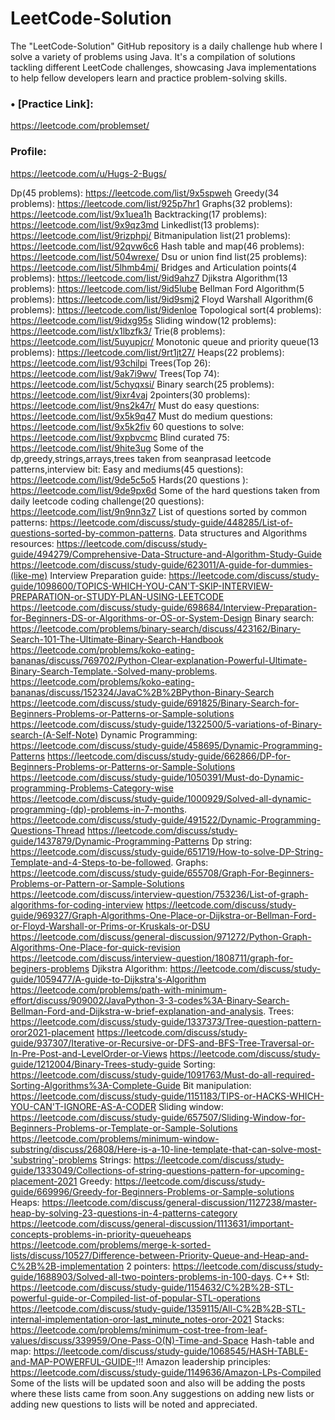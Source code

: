# LeetCode-Solution


The "LeetCode-Solution" GitHub repository is a daily challenge hub where I solve a variety of problems using Java. It's a compilation of solutions tackling different LeetCode challenges, showcasing Java implementations to help fellow developers learn and practice problem-solving skills. 

### • [Practice Link]: 
https://leetcode.com/problemset/


### Profile: 
https://leetcode.com/u/Hugs-2-Bugs/





Dp(45 problems):
https://leetcode.com/list/9x5spweh
Greedy(34 problems):
https://leetcode.com/list/925p7hr1
Graphs(32 problems):
https://leetcode.com/list/9x1uea1h
Backtracking(17 problems):
https://leetcode.com/list/9x9qz3md
Linkedlist(13 problems):
https://leetcode.com/list/9rizphpj/
Bitmanipulation list(21 problems):
https://leetcode.com/list/92qvw6c6
Hash table and map(46 problems):
https://leetcode.com/list/504wrexe/
Dsu or union find list(25 problems):
https://leetcode.com/list/5lhmb4mj/
Bridges and Articulation points(4 problems):
https://leetcode.com/list/9id9ahz7
Djikstra Algorithm(13 problems):
https://leetcode.com/list/9id5lube
Bellman Ford Algorithm(5 problems):
https://leetcode.com/list/9id9smj2
Floyd Warshall Algorithm(6 problems):
https://leetcode.com/list/9idenloe
Topological sort(4 problems):
https://leetcode.com/list/9idxg95s
Sliding window(12 problems):
https://leetcode.com/list/x1lbzfk3/
Trie(8 problems):
https://leetcode.com/list/5uyupjcr/
Monotonic queue and priority queue(13 problems):
https://leetcode.com/list/9rt1jt27/
Heaps(22 problems):
https://leetcode.com/list/93chilpi
Trees(Top 26):
https://leetcode.com/list/9ak7i9wv/
Trees(Top 74):
https://leetcode.com/list/5chyqxsi/
Binary search(25 problems):
https://leetcode.com/list/9ixr4vaj
2pointers(30 problems):
https://leetcode.com/list/9ns2k47r/
Must do easy questions:
https://leetcode.com/list/9x5k9q47
Must do medium questions:
https://leetcode.com/list/9x5k2fiv
60 questions to solve:
https://leetcode.com/list/9xpbvcmc
Blind curated 75:
https://leetcode.com/list/9hite3ug
Some of the dp,greedy,strings,arrays,trees taken from seanprasad leetcode patterns,interview bit:
Easy and mediums(45 questions):
https://leetcode.com/list/9de5c5o5
Hards(20 questions ):
https://leetcode.com/list/9de9px6d
Some of the hard questions taken from daily leetcode coding challenge(20 questions):
https://leetcode.com/list/9n9nn3z7
List of questions sorted by common patterns:
https://leetcode.com/discuss/study-guide/448285/List-of-questions-sorted-by-common-patterns.
Data structures and Algorithms resources:
https://leetcode.com/discuss/study-guide/494279/Comprehensive-Data-Structure-and-Algorithm-Study-Guide
https://leetcode.com/discuss/study-guide/623011/A-guide-for-dummies-(like-me)
Interview Preparation guide:
https://leetcode.com/discuss/study-guide/1098600/TOPICS-WHICH-YOU-CAN'T-SKIP-INTERVIEW-PREPARATION-or-STUDY-PLAN-USING-LEETCODE
https://leetcode.com/discuss/study-guide/698684/Interview-Preparation-for-Beginners-DS-or-Algorithms-or-OS-or-System-Design
Binary search:
https://leetcode.com/problems/binary-search/discuss/423162/Binary-Search-101-The-Ultimate-Binary-Search-Handbook
https://leetcode.com/problems/koko-eating-bananas/discuss/769702/Python-Clear-explanation-Powerful-Ultimate-Binary-Search-Template.-Solved-many-problems.
https://leetcode.com/problems/koko-eating-bananas/discuss/152324/JavaC%2B%2BPython-Binary-Search
https://leetcode.com/discuss/study-guide/691825/Binary-Search-for-Beginners-Problems-or-Patterns-or-Sample-solutions
https://leetcode.com/discuss/study-guide/1322500/5-variations-of-Binary-search-(A-Self-Note)
Dynamic Programming:
https://leetcode.com/discuss/study-guide/458695/Dynamic-Programming-Patterns
https://leetcode.com/discuss/study-guide/662866/DP-for-Beginners-Problems-or-Patterns-or-Sample-Solutions
https://leetcode.com/discuss/study-guide/1050391/Must-do-Dynamic-programming-Problems-Category-wise
https://leetcode.com/discuss/study-guide/1000929/Solved-all-dynamic-programming-(dp)-problems-in-7-months.
https://leetcode.com/discuss/study-guide/491522/Dynamic-Programming-Questions-Thread
https://leetcode.com/discuss/study-guide/1437879/Dynamic-Programming-Patterns
Dp string:
https://leetcode.com/discuss/study-guide/651719/How-to-solve-DP-String-Template-and-4-Steps-to-be-followed.
Graphs:
https://leetcode.com/discuss/study-guide/655708/Graph-For-Beginners-Problems-or-Pattern-or-Sample-Solutions
https://leetcode.com/discuss/interview-question/753236/List-of-graph-algorithms-for-coding-interview
https://leetcode.com/discuss/study-guide/969327/Graph-Algorithms-One-Place-or-Dijkstra-or-Bellman-Ford-or-Floyd-Warshall-or-Prims-or-Kruskals-or-DSU
https://leetcode.com/discuss/general-discussion/971272/Python-Graph-Algorithms-One-Place-for-quick-revision
https://leetcode.com/discuss/interview-question/1808711/graph-for-beginers-problems
Djikstra Algorithm:
https://leetcode.com/discuss/study-guide/1059477/A-guide-to-Dijkstra's-Algorithm
https://leetcode.com/problems/path-with-minimum-effort/discuss/909002/JavaPython-3-3-codes%3A-Binary-Search-Bellman-Ford-and-Dijkstra-w-brief-explanation-and-analysis.
Trees:
https://leetcode.com/discuss/study-guide/1337373/Tree-question-pattern-oror2021-placement
https://leetcode.com/discuss/study-guide/937307/Iterative-or-Recursive-or-DFS-and-BFS-Tree-Traversal-or-In-Pre-Post-and-LevelOrder-or-Views
https://leetcode.com/discuss/study-guide/1212004/Binary-Trees-study-guide
Sorting:
https://leetcode.com/discuss/study-guide/1091763/Must-do-all-required-Sorting-Algorithms%3A-Complete-Guide
Bit manipulation:
https://leetcode.com/discuss/study-guide/1151183/TIPS-or-HACKS-WHICH-YOU-CAN'T-IGNORE-AS-A-CODER
Sliding window:
https://leetcode.com/discuss/study-guide/657507/Sliding-Window-for-Beginners-Problems-or-Template-or-Sample-Solutions
https://leetcode.com/problems/minimum-window-substring/discuss/26808/Here-is-a-10-line-template-that-can-solve-most-'substring'-problems
Strings:
https://leetcode.com/discuss/study-guide/1333049/Collections-of-string-questions-pattern-for-upcoming-placement-2021
Greedy:
https://leetcode.com/discuss/study-guide/669996/Greedy-for-Beginners-Problems-or-Sample-solutions
Heaps:
https://leetcode.com/discuss/general-discussion/1127238/master-heap-by-solving-23-questions-in-4-patterns-category
https://leetcode.com/discuss/general-discussion/1113631/important-concepts-problems-in-priority-queueheaps
https://leetcode.com/problems/merge-k-sorted-lists/discuss/10527/Difference-between-Priority-Queue-and-Heap-and-C%2B%2B-implementation
2 pointers:
https://leetcode.com/discuss/study-guide/1688903/Solved-all-two-pointers-problems-in-100-days.
C++ Stl:
https://leetcode.com/discuss/study-guide/1154632/C%2B%2B-STL-powerful-guide-or-Compiled-list-of-popular-STL-operations
https://leetcode.com/discuss/study-guide/1359115/All-C%2B%2B-STL-internal-implementation-oror-last_minute_notes-oror-2021
Stacks:
https://leetcode.com/problems/minimum-cost-tree-from-leaf-values/discuss/339959/One-Pass-O(N)-Time-and-Space
Hash-table and map:
https://leetcode.com/discuss/study-guide/1068545/HASH-TABLE-and-MAP-POWERFUL-GUIDE-!!!
Amazon leadership principles:
https://leetcode.com/discuss/study-guide/1149636/Amazon-LPs-Compiled
Some of the lists will be updated soon and also will be adding the posts where these lists came from soon.Any suggestions on adding new lists or adding new questions to lists will be noted and appreciated.

